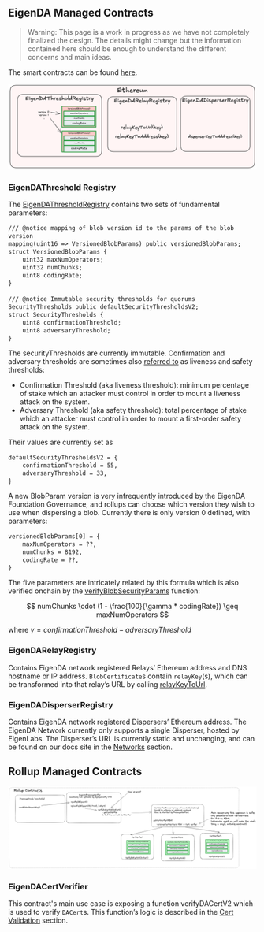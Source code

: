 

## EigenDA Managed Contracts

> Warning: This page is a work in progress as we have not completely finalized the design. The details might change but the information contained here should be enough to understand the different concerns and main ideas.

The smart contracts can be found [here](https://github.com/Layr-Labs/eigenda/tree/master/contracts/src/core).

![image.png](../../assets/integration/contracts-eigenda.png)

### EigenDAThreshold Registry

The [EigenDAThresholdRegistry](https://github.com/Layr-Labs/eigenda/blob/c4567f90e835678fae4749f184857dea10ff330c/contracts/src/core/EigenDAThresholdRegistryStorage.sol#L22) contains two sets of fundamental parameters:

```solidity
/// @notice mapping of blob version id to the params of the blob version
mapping(uint16 => VersionedBlobParams) public versionedBlobParams;
struct VersionedBlobParams {
    uint32 maxNumOperators;
    uint32 numChunks;
    uint8 codingRate;
}

/// @notice Immutable security thresholds for quorums
SecurityThresholds public defaultSecurityThresholdsV2;
struct SecurityThresholds {
    uint8 confirmationThreshold;
    uint8 adversaryThreshold;
}
```

The securityThresholds are currently immutable. Confirmation and adversary thresholds are sometimes also [referred to](https://docs.eigenda.xyz/overview#optimal-da-sharding) as liveness and safety thresholds:

- Confirmation Threshold (aka liveness threshold): minimum percentage of stake which an attacker must control in order to mount a liveness attack on the system.
- Adversary Threshold (aka safety threshold): total percentage of stake which an attacker must control in order to mount a first-order safety attack on the system.

Their values are currently set as

```solidity
defaultSecurityThresholdsV2 = {
    confirmationThreshold = 55,
    adversaryThreshold = 33,
}
```

A new BlobParam version is very infrequently introduced by the EigenDA Foundation Governance, and rollups can choose which version they wish to use when dispersing a blob. Currently there is only version 0 defined, with parameters:

```solidity
versionedBlobParams[0] = {
    maxNumOperators = ??,
    numChunks = 8192,
    codingRate = ??,
}
```

The five parameters are intricately related by this formula which is also verified onchain by the [verifyBlobSecurityParams](https://github.com/Layr-Labs/eigenda/blob/77d4442aa1b37bdc275173a6b27d917cc161474c/contracts/src/libraries/EigenDABlobVerificationUtils.sol#L386) function: 

$$
numChunks \cdot (1 - \frac{100}{\gamma * codingRate}) \geq maxNumOperators
$$

where $\gamma = confirmationThreshold - adversaryThreshold$

### EigenDARelayRegistry

Contains EigenDA network registered Relays’ Ethereum address and DNS hostname or IP address. `BlobCertificate`s contain `relayKey`(s), which can be transformed into that relay’s URL by calling [relayKeyToUrl](https://github.com/Layr-Labs/eigenda/blob/77d4442aa1b37bdc275173a6b27d917cc161474c/contracts/src/core/EigenDARelayRegistry.sol#L35).

### EigenDADisperserRegistry

Contains EigenDA network registered Dispersers’ Ethereum address. The EigenDA Network currently only supports a single Disperser, hosted by EigenLabs. The Disperser’s URL is currently static and unchanging, and can be found on our docs site in the [Networks](https://docs.eigenda.xyz/networks/mainnet) section.

## Rollup Managed Contracts

![rollup-contracts](../../assets/integration/contracts-rollup.png)

### EigenDACertVerifier

This contract's main use case is exposing a function verifyDACertV2 which is used to verify `DACert`s. This function’s logic is described in the [Cert Validation](./6-secure-integration.md#cert-validation) section.
